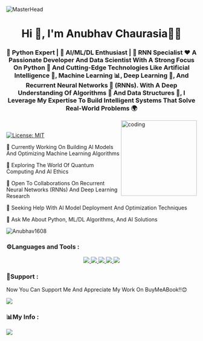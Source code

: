 ![MasterHead](https://repository-images.githubusercontent.com/588181932/e36ec678-7984-4cdd-8e4c-a3932772ff8e)
<h1 align="center">Hi 👋, I'm Anubhav Chaurasia🧑‍💻</h1>
<h3 align="center">🔹 Python Expert | 🤖 AI/ML/DL Enthusiast | 🔄 RNN Specialist
❤️ A Passionate Developer And Data Scientist With A Strong Focus On Python 🐍 And Cutting-Edge Technologies Like Artificial Intelligence 🤖, Machine Learning 📊, Deep Learning 🧠, And Recurrent Neural Networks 🔄 (RNNs). With A Deep Understanding Of Algorithms 🔢 And Data Structures 📐, I Leverage My Expertise To Build Intelligent Systems That Solve Real-World Problems 🌍
</h3>
<img align="right" alt="coding" length="200" width="200" src="https://cdn.dribbble.com/users/1162077/screenshots/3848914/programmer.gif"><br>

[![License: MIT](https://img.shields.io/badge/License-MIT-green.svg)](https://opensource.org/licenses/MIT)

🔭 Currently Working On Building AI Models And Optimizing Machine Learning Algorithms

🌱 Exploring The World Of Quantum Computing And AI Ethics

👯 Open To Collaborations On Recurrent Neural Networks (RNNs) And Deep Learning Research

🤝 Seeking Help With AI Model Deployment And Optimization Techniques

💬 Ask Me About Python, ML/DL Algorithms, And AI Solutions

<p align="left"> <img src="https://komarev.com/ghpvc/?username=Anubhav1608&label=Profile%20views&color=0e75b6&style=flat" alt="Anubhav1608" /> </p>

<h3 align="left">⚙️Languages and Tools :</h3>
<p align="center">
  <a href="https://skillicons.dev">
    <img src="https://skillicons.dev/icons?i=aiscript,androidstudio,arduino,bash,blender,bootstrap,azure&theme=dark" />
    <img src="https://skillicons.dev/icons?i=cpp,cloudflare,css,bots,fastapi,firebase,flask,flutter&theme=dark" />
    <img 
src="https://skillicons.dev/icons?i=gamemakerstudio,git,github,html,java,js&theme=dark" />
    <img src="https://skillicons.dev/icons?i=kotlin,linux,mongodb,mysql,nodejs,php,processing,pytorch,py,qt&theme=dark" />
    <img src="https://skillicons.dev/icons?i=raspberrypi,stackoverflow,selenium,tailwind,tensorflow&theme=dark" />
</a>
</p>

<h3 align="left">💌Support :</h3>
<p></p>Now You Can Support Me And Appreciate My Work On BuyMeABook!!😊</p>
<a href="https://www.buymeacoffee.com/durgaai.in"><img src="https://img.buymeacoffee.com/button-api/?text=Durgaai Solutions&emoji=🤖&slug=durgaai.in&button_colour=87a922&font_colour=000000&font_family=Poppins&outline_colour=000000&coffee_colour=FFDD00" /></a>
<h3 align="left">📊My Info :</h3>

![](https://github-profile-trophy.vercel.app/?username=Anubhav1608&theme=darkhub)

<!---
Anubhav1608/Anubhav1608 is a ✨ special ✨ repository because its `README.md` (this file) appears on your GitHub profile.
You can click the Preview link to take a look at your changes.
--->
